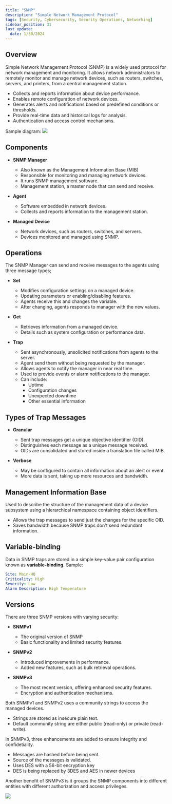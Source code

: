 ```yaml
---
title: "SNMP"
description: "Simple Network Management Protocol"
tags: [Security, Cybersecurity, Security Operations, Networking]
sidebar_position: 31
last_update:
  date: 1/30/2024
---
```



## Overview

Simple Network Management Protocol (SNMP) is a widely used protocol for network management and monitoring. It allows network administrators to remotely monitor and manage network devices, such as routers, switches, servers, and printers, from a central management station.

- Collects and reports information about device performance.
- Enables remote configuration of network devices.
- Generates alerts and notifications based on predefined conditions or thresholds.
- Provide real-time data and historical logs for analysis.
- Authentication and access control mechanisms.

Sample diagram:
![](/img/docs/sec+-snmp-sample-diagram.png)

## Components

- **SNMP Manager**

    - Also known as the Management Information Base (MIB)
    - Responsible for monitoring and managing network devices. 
    - It runs SNMP management software.
    - Management station, a master node that can send and receive.

- **Agent**

    - Software embedded in network devices.
    - Collects and reports information to the management station.

- **Managed Device**

    - Network devices, such as routers, switches, and servers.
    - Devices monitored and managed using SNMP.

## Operations

The SNMP Manager can send and receive messages to the agents using three message types;

- **Set**

    - Modifies configuration settings on a managed device.
    - Updating parameters or enabling/disabling features.
    - Agents receive this and changes the variable.
    - After changing, agents responds to manager with the new values.

- **Get**

    - Retrieves information from a managed device.
    - Details such as system configuration or performance data.

- **Trap**

    - Sent asynchronously, unsolicited notifications from agents to the server.
    - Agent send them without being requested by the manager.
    - Allows agents to notify the manager in near real time.
    - Used to provide events or alarm notifications to the manager.
    - Can include:
        - Uptime 
        - Configuration changes
        - Unexpected downtime
        - Other essential information

## Types of Trap Messages 

- **Granular**
    - Sent trap messages get a unique objective identifier (OID).
    - Distinguishes each message as a unique message received.
    - OIDs are consolidated and stored inside a translation file called MIB.

- **Verbose**
    - May be configured to contain all information about an alert or event.
    - More data is sent, taking up more resources and bandwidth.

## Management Information Base 

Used to describe the structure of the management data of a device subsystem using a hierarchical namespace containing object identifiers.

- Allows the trap messages to send just the changes for the specific OID.
- Saves bandwidth because SNMP traps don't send redundant information.

## Variable-binding 

Data in SNMP traps are stored in a simple key-value pair configuration known as **variable-binding.** Sample:

```YAML
Site: Main-HQ 
Criticality: High 
Severity: Low 
Alarm Description: High Temperature  
```

## Versions

There are three SNMP versions with varying security:

- **SNMPv1** 

    - The original version of SNMP
    - Basic functionality and limited security features.

- **SNMPv2** 

    - Introduced improvements in performance.
    - Added new features, such as bulk retrieval operations.
    
- **SNMPv3** 

    - The most recent version, offering enhanced security features.
    - Encryption and authentication mechanisms.

Both SNMPv1 and SNMPv2 uses a community strings to access the managed devices.

- Strings are stored as insecure plain text.
- Default community string are either public (read-only) or private (read-write).

In SNMPv3, three enhancements are added to ensure integrity and confidetiality.

- Messages are hashed before being sent.
- Source of the messages is validated.
- Uses DES with a 56-bit encryption key
- DES is being replaced by 3DES and AES in newer devices

Another benefit of SNMPv3 is it groups the SNMP components into different entities with different authorization and access privileges.

![](/img/docs/sec+-snmp-v3-grouping-diagram.png)

